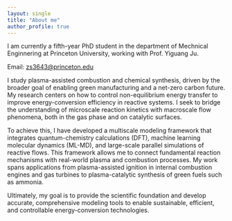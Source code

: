 ```yaml
---
layout: single
title: "About me"
author_profile: true
---
```


I am currently a fifth-year PhD student in the department of Mechnical Enginnering at Princeton University, working with Prof. Yiguang Ju.

Email: zs3643@princeton.edu

I study plasma-assisted combustion and chemical synthesis, driven by the broader goal of enabling green manufacturing and a net-zero carbon future. My research centers on how to control non-equilibrium energy transfer to improve energy-conversion efficiency in reactive systems. I seek to bridge the understanding of microscale reaction kinetics with macroscale flow phenomena, both in the gas phase and on catalytic surfaces.

To achieve this, I have developed a multiscale modeling framework that integrates quantum-chemistry calculations (DFT), machine learning molecular dynamics (ML-MD), and large-scale parallel simulations of reactive flows. This framework allows me to connect fundamental reaction mechanisms with real-world plasma and combustion processes. My work spans applications from plasma-assisted ignition in internal combustion engines and gas turbines to plasma-catalytic synthesis of green fuels such as ammonia.

Ultimately, my goal is to provide the scientific foundation and develop accurate, comprehensive modeling tools to enable sustainable, efficient, and controllable energy-conversion technologies.
